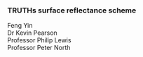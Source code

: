 ### TRUTHs surface reflectance scheme
Feng Yin\
Dr Kevin Pearson\
Professor Philip Lewis\
Professor Peter North
